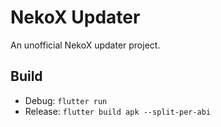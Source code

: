 # NekoX Updater

An unofficial NekoX updater project.

## Build

- Debug: `flutter run`
- Release: `flutter build apk --split-per-abi`
